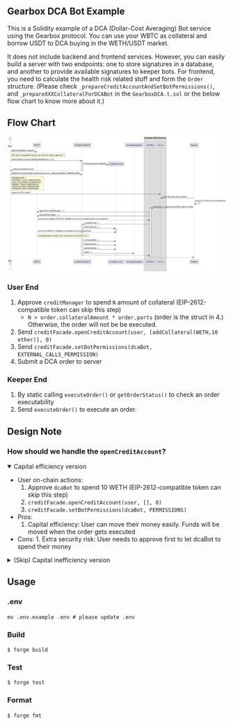 ## Gearbox DCA Bot Example

This is a Solidity example of a DCA (Dollar-Cost Averaging) Bot service using the Gearbox protocol. You can use your WBTC as collateral and borrow USDT to DCA buying in the WETH/USDT market.

It does not include backend and frontend services. However, you can easily build a server with two endpoints: one to store signatures in a database, and another to provide available signatures to keeper bots. For frontend, you need to calculate the health risk related stuff and form the `Order` structure. (Please check `_prepareCreditAccountAndSetBotPermissions()`, and `_prepareXXXCollateralForDCABot` in the `GearboxDCA.t.sol` or the below flow chart to know more about it.)

## Flow Chart

![sequence_diagram](./diagram/sequence.png)

### User End

1.  Approve `creditManager` to spend `N` amount of collateral (EIP-2612-compatible token can skip this step)
    - `N > order.collateralAmount * order.parts` (order is the struct in 4.) Otherwise, the order will not be be executed.
2.  Send `creditFacade.openCreditAccount(user, [addCollateral(WETH,10 ether)], 0)`
3.  Send `creditFacade.setBotPermissions(dcaBot, EXTERNAL_CALLS_PERMISSION)`
4.  Submit a DCA order to server

### Keeper End

1. By static calling `executeOrder()` or `getOrderStatus()` to check an order executability
2. Send `executeOrder()` to execute an order.

## Design Note

### How should we handle the `openCreditAccount`?

<details open>
<summary>Capital efficiency version</summary>

- User on-chain actions:
  1.  Approve `dcaBot` to spend 10 WETH (EIP-2612-compatible token can skip this step)
  2.  `creditFacade.openCreditAccount(user, [], 0)`
  3.  `creditFacade.setBotPermissions(dcaBot, PERMISSIONS)`
- Pros:
  1.  Capital efficiency: User can move their money easily. Funds will be moved when the order gets executed
- Cons: 1. Extra security risk: User needs to approve first to let dcaBot to spend their money
</details>

<details>
 <summary>(Skip) Capital inefficiency version</summary>

- User on-chain actions:
  1.  Approve `creditManager` to spend 10 WETH (EIP-2612-compatible token can skip this step)
  2.  `creditFacade.openCreditAccount(user, [addCollateral(WETH,10 ether)], 0)`
  3.  `creditFacade.setBotPermissions(dcaBot, EXTERNAL_CALLS_PERMISSION)`
- Pros:
  1.  Simple design: dcaBot only needs to care about the creditFacade's external calls
- Cons:
  1.  Capital inefficiency: collateral stores in the credit account first
  </details>

## Usage

### .env

```
mv .env.example .env # please update .env
```

### Build

```shell
$ forge build
```

### Test

```shell
$ forge test
```

### Format

```shell
$ forge fmt
```
